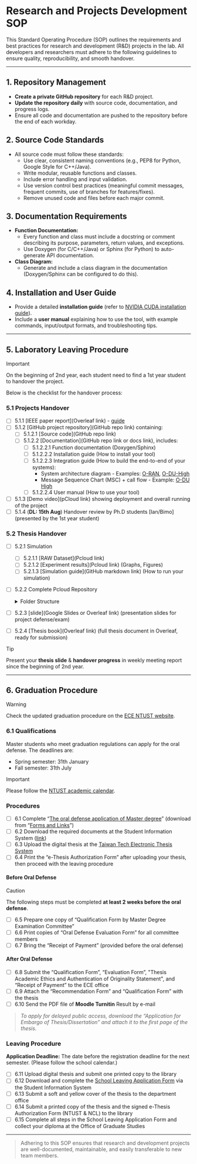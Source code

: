 # Research and Projects Development SOP

This Standard Operating Procedure (SOP) outlines the requirements and best practices for research and development (R&D) projects in the lab. All developers and researchers must adhere to the following guidelines to ensure quality, reproducibility, and smooth handover.

---

## 1. Repository Management

- **Create a private GitHub repository** for each R&D project.
- **Update the repository daily** with source code, documentation, and progress logs.
- Ensure all code and documentation are pushed to the repository before the end of each workday.

## 2. Source Code Standards

- All source code must follow these standards:
  - Use clear, consistent naming conventions (e.g., PEP8 for Python, Google Style for C++/Java).
  - Write modular, reusable functions and classes.
  - Include error handling and input validation.
  - Use version control best practices (meaningful commit messages, frequent commits, use of branches for features/fixes).
  - Remove unused code and files before each major commit.

## 3. Documentation Requirements

- **Function Documentation:**
  - Every function and class must include a docstring or comment describing its purpose, parameters, return values, and exceptions.
  - Use Doxygen (for C/C++/Java) or Sphinx (for Python) to auto-generate API documentation.
- **Class Diagram:**
  - Generate and include a class diagram in the documentation (Doxygen/Sphinx can be configured to do this).

## 4. Installation and User Guide

- Provide a detailed **installation guide** (refer to [NVIDIA CUDA installation guide](https://docs.nvidia.com/cuda/cuda-installation-guide-linux/)).
- Include a **user manual** explaining how to use the tool, with example commands, input/output formats, and troubleshooting tips.

---

## 5. Laboratory Leaving Procedure

> [!IMPORTANT]
> On the beginning of 2nd year, each student need to find a 1st year student to handover the project.  

Below is the checklist for the handover process:

### 5.1 Projects Handover

- [ ] 5.1.1 [IEEE paper report](Overleaf link) - [guide](./paper-writing.md)
- [ ] 5.1.2 [GitHub project repository](GitHub repo link) containing:
  - [ ] 5.1.2.1 [Source code](GitHub repo link)
  - [ ] 5.1.2.2 [Documentation](GitHub repo link or docs link), includes:
    - [ ] 5.1.2.2.1 Function documentation (Doxygen/Sphinx)
    - [ ] 5.1.2.2.2 Installation guide (How to install your tool)
    - [ ] 5.1.2.2.3 Integration guide (How to build the end-to-end of your systems):
      - System architecture diagram - Examples: [O-RAN](https://docs.o-ran-sc.org/en/latest/_images/o-ran-architecture.png), [O-DU-High](https://docs.o-ran-sc.org/projects/o-ran-sc-o-du-l2/en/latest/overview.html#o-du-high-architecture)
      - Message Sequence Chart (MSC) + call flow - Example: [O-DU High](https://docs.o-ran-sc.org/projects/o-ran-sc-o-du-l2/en/latest/overview.html#o-du-high-functionality)
    - [ ] 5.1.2.2.4 User manual (How to use your tool)
- [ ] 5.1.3 [Demo video](pCloud link) showing deployment and overall running of the project
- [ ] 5.1.4 (**DL: 15th Aug**) Handover review by Ph.D students [Ian/Bimo] (presented by the 1st year student)

### 5.2 Thesis Handover

- [ ] 5.2.1 Simulation
  - [ ] 5.2.1.1 [RAW Dataset](Pcloud link)
  - [ ] 5.2.1.2 [Experiment results](Pcloud link) (Graphs, Figures)
  - [ ] 5.2.1.3 [Simulation guide](GitHub markdown link) (How to run your simulation)
- [ ] 5.2.2 Complete Pcloud Repository
  <details>
  <summary>Folder Structure</summary>

  ```bash
  ├── [Year-[Fall/Sptring]]-[English Full Name]-[Topic] #ex: 2023-Fall-Ian Joseph Chandra-Wireless Network Digital Twin
  │   ├── Demo video.mp4
  │   ├── Experiment
  │   │   ├── dataset #all datasets used to build your model/results
  │   │   ├── result #all results/outputs generated by your model (graphs, figures, etc.)
  ```

- [ ] 5.2.3 [slide](Google Slides or Overleaf link) (presentation slides for project defense/exam)
- [ ] 5.2.4 [Thesis book](Overleaf link) (full thesis document in Overleaf, ready for submission)

> [!TIP]
> Present your **thesis slide** & **handover progress** in weekly meeting report since the beginning of 2nd year.

---

## 6. Graduation Procedure

> [!WARNING]
> Check the updated graduation procedure on the [ECE NTUST website](https://www.academic.ntust.edu.tw/p/412-1048-8756.php?Lang=en).

### 6.1 Qualifications

Master students who meet graduation regulations can apply for the oral defense. The deadlines are:

- Spring semester: 31th January
- Fall semester: 31th July

> [!IMPORTANT]
> Please follow the [NTUST academic calendar](https://www.academic.ntust.edu.tw/p/412-1048-8756.php?Lang=en).

### Procedures
- [ ] 6.1 Complete “[The oral defense application of Master degree](https://ece.ntust.edu.tw/var/file/17/1017/img/Master_s_Academic_Degree_Examination_Orals_Recommend_Application_Form_1131008.docx)” (download from “[Forms and Links](https://ece.ntust.edu.tw/p/412-1017-1400.php?Lang=en)”)
- [ ] 6.2 Download the required documents at the Student Information System ([link](https://www.academic.ntust.edu.tw/p/412-1048-8234.php?Lang=en))
- [ ] 6.3 Upload the digital thesis at the [Taiwan Tech Electronic Thesis System](https://etheses.lib.ntust.edu.tw/cgi-bin/gs32/gsweb.cgi/ccd=PrUzwJ/webmge?switchlang=en)
- [ ] 6.4 Print the “e-Thesis Authorization Form” after uploading your thesis, then proceed with the leaving procedure

#### Before Oral Defense

> [!CAUTION]
> The following steps must be completed **at least 2 weeks before the oral defense**.

- [ ] 6.5 Prepare one copy of “Qualification Form by Master Degree Examination Committee”
- [ ] 6.6 Print copies of “Oral Defense Evaluation Form” for all committee members
- [ ] 6.7 Bring the “Receipt of Payment” (provided before the oral defense)

#### After Oral Defense

- [ ] 6.8 Submit the “Qualification Form”, “Evaluation Form”, "Thesis Academic Ethics and Authentication of Originality Statement", and “Receipt of Payment” to the ECE office
- [ ] 6.9 Attach the “Recommendation Form” and “Qualification Form” with the thesis
- [ ] 6.10 Send the PDF file of **Moodle Turnitin** Result by e-mail

> *To apply for delayed public access, download the “Application for Embargo of Thesis/Dissertation” and attach it to the first page of the thesis.*

### Leaving Procedure

**Application Deadline:** The date before the registration deadline for the next semester. (Please follow the school calendar.)

- [ ] 6.11 Upload digital thesis and submit one printed copy to the library
- [ ] 6.12 Download and complete the [School Leaving Application Form](https://www.academic.ntust.edu.tw/p/412-1048-8234.php?Lang=en) via the Student Information System
- [ ] 6.13 Submit a soft and yellow cover of the thesis to the department office
- [ ] 6.14 Submit a printed copy of the thesis and the signed e-Thesis Authorization Form (NTUST & NCL) to the library
- [ ] 6.15 Complete all steps in the School Leaving Application Form and collect your diploma at the Office of Graduate Studies

---

> Adhering to this SOP ensures that research and development projects are well-documented, maintainable, and easily transferable to new team members.
